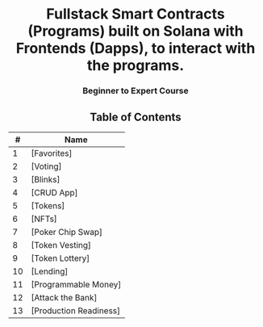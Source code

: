 <div align="center">
<h1> Fullstack Smart Contracts (Programs) built on Solana with Frontends (Dapps), to interact with the programs. </h1>
<h3> Beginner to Expert Course </h3>

## Table of Contents

| #   | Name                   |
| --- | ---------------------- |
| 1   | [Favorites]            |
| 2   | [Voting]               |
| 3   | [Blinks]               |
| 4   | [CRUD App]             |
| 5   | [Tokens]               |
| 6   | [NFTs]                 |
| 7   | [Poker Chip Swap]      |
| 8   | [Token Vesting]        |
| 9   | [Token Lottery]        |
| 10  | [Lending]              |
| 11  | [Programmable Money]   |
| 12  | [Attack the Bank]      |
| 13  | [Production Readiness] |

</div>
